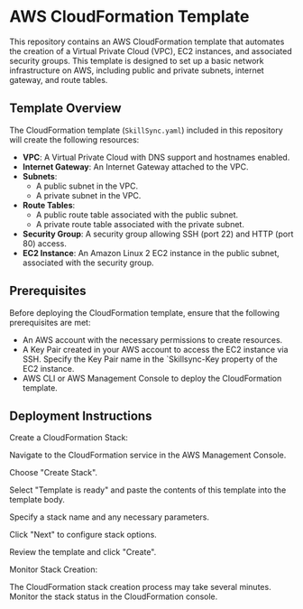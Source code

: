 # AWS CloudFormation Template 

This repository contains an AWS CloudFormation template that automates the creation of a Virtual Private Cloud (VPC), EC2 instances, and associated security groups. This template is designed to set up a basic network infrastructure on AWS, including public and private subnets, internet gateway, and route tables.

## Template Overview

The CloudFormation template (`SkillSync.yaml`) included in this repository will create the following resources:

- **VPC**: A Virtual Private Cloud with DNS support and hostnames enabled.
- **Internet Gateway**: An Internet Gateway attached to the VPC.
- **Subnets**: 
  - A public subnet in the VPC.
  - A private subnet in the VPC.
- **Route Tables**: 
  - A public route table associated with the public subnet.
  - A private route table associated with the private subnet.
- **Security Group**: A security group allowing SSH (port 22) and HTTP (port 80) access.
- **EC2 Instance**: An Amazon Linux 2 EC2 instance in the public subnet, associated with the security group.

## Prerequisites

Before deploying the CloudFormation template, ensure that the following prerequisites are met:

- An AWS account with the necessary permissions to create resources.
- A Key Pair created in your AWS account to access the EC2 instance via SSH. Specify the Key Pair name in the `Skillsync-Key property of the EC2 instance.
- AWS CLI or AWS Management Console to deploy the CloudFormation template.

## Deployment Instructions

Create a CloudFormation Stack:

Navigate to the CloudFormation service in the AWS Management Console.

Choose "Create Stack".

Select "Template is ready" and paste the contents of this template into the template body.

Specify a stack name and any necessary parameters.

Click "Next" to configure stack options.

Review the template and click "Create".

Monitor Stack Creation:

The CloudFormation stack creation process may take several minutes.
Monitor the stack status in the CloudFormation console.

